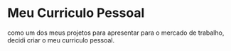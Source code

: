 # Meu Curriculo Pessoal 
como um dos meus projetos para apresentar para o mercado de trabalho, decidi criar o meu curriculo pessoal.


